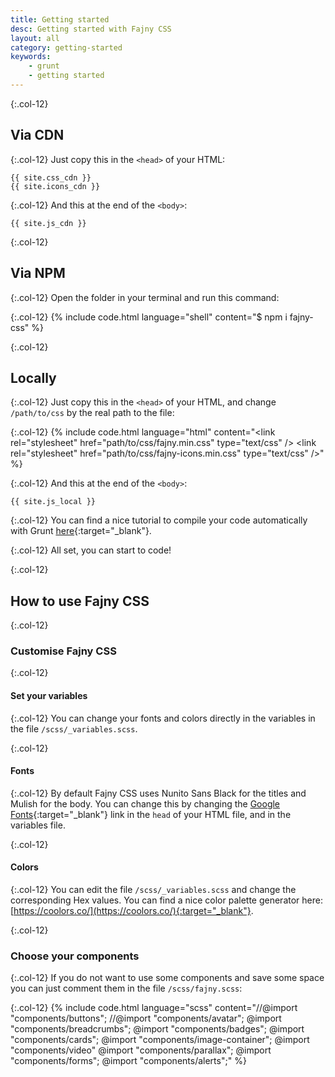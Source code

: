 ```yaml
---
title: Getting started
desc: Getting started with Fajny CSS
layout: all
category: getting-started
keywords: 
    - grunt
    - getting started
---
```


{:.col-12}
## Via CDN

{:.col-12}
Just copy this in the `<head>` of your HTML:

<pre class="col-12">
<code class="html">{{ site.css_cdn }}
{{ site.icons_cdn }}</code>
</pre>

{:.col-12}
And this at the end of the `<body>`:

<pre class="col-12">
<code class="html">{{ site.js_cdn }}</code>
</pre>

{:.col-12}
## Via NPM

{:.col-12}
Open the folder in your terminal and run this command:

{:.col-12}
{% include code.html language="shell" content="$ npm i fajny-css" %}

{:.col-12}
## Locally

{:.col-12}
Just copy this in the `<head>` of your HTML, and change `/path/to/css` by the real path to the file:

{:.col-12}
{%
    include code.html
    language="html"
    content="&lt;link rel=&quot;stylesheet&quot; href=&quot;path/to/css/fajny.min.css&quot; type=&quot;text/css&quot; /&gt;
&lt;link rel=&quot;stylesheet&quot; href=&quot;path/to/css/fajny-icons.min.css&quot; type=&quot;text/css&quot; /&gt;"
%}

{:.col-12}
And this at the end of the `<body>`:

<pre class="col-12">
<code class="html">{{ site.js_local }}</code>
</pre>

{:.col-12}
You can find a nice tutorial to compile your code automatically with Grunt [here](https://www.taniarascia.com/getting-started-with-grunt-and-sass/){:target="_blank"}.

{:.col-12}
All set, you can start to code!

{:.col-12}
## How to use Fajny CSS

{:.col-12}
### Customise Fajny CSS

{:.col-12}
#### Set your variables

{:.col-12}
You can change your fonts and colors directly in the variables in the file `/scss/_variables.scss`.

{:.col-12}
#### Fonts

{:.col-12}
By default Fajny CSS uses Nunito Sans Black for the titles and Mulish for the body. You can change this by changing the [Google Fonts](https://fonts.google.com/){:target="_blank"} link in the `head` of your HTML file, and in the variables file.

{:.col-12}
#### Colors

{:.col-12}
You can edit the file `/scss/_variables.scss` and change the corresponding Hex values. You can find a nice color palette generator here: [https://coolors.co/](https://coolors.co/){:target="_blank"}.

{:.col-12}
### Choose your components

{:.col-12}
If you do not want to use some components and save some space you can just comment them in the file `/scss/fajny.scss`:

{:.col-12}
{% include code.html language="scss" content="//@import &quot;components/buttons&quot;;
//@import &quot;components/avatar&quot;;
@import &quot;components/breadcrumbs&quot;;
@import &quot;components/badges&quot;;
@import &quot;components/cards&quot;;
@import &quot;components/image-container&quot;;
@import &quot;components/video&quot;
@import &quot;components/parallax&quot;;
@import &quot;components/forms&quot;;
@import &quot;components/alerts&quot;;" %}